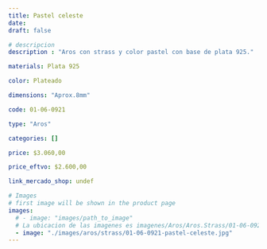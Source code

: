 ```yaml
---
title: Pastel celeste
date: 
draft: false

# descripcion
description : "Aros con strass y color pastel con base de plata 925."

materials: Plata 925

color: Plateado

dimensions: "Aprox.8mm"

code: 01-06-0921

type: "Aros"

categories: []

price: $3.060,00

price_eftvo: $2.600,00

link_mercado_shop: undef

# Images
# first image will be shown in the product page
images:
  # - image: "images/path_to_image"
  # La ubicacion de las imagenes es imagenes/Aros/Aros.Strass/01-06-0921-pastel-celeste
  - image: "./images/aros/strass/01-06-0921-pastel-celeste.jpg"
---
```

